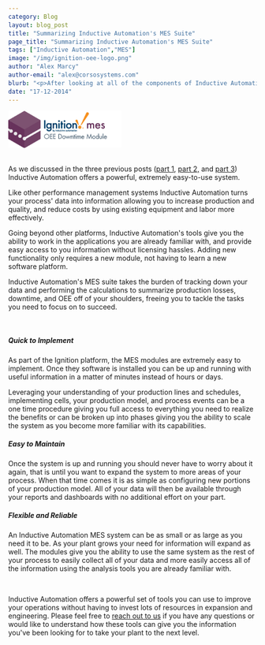 ```yaml
---
category: Blog
layout: blog_post
title: "Summarizing Inductive Automation's MES Suite"
page_title: "Summarizing Inductive Automation's MES Suite"
tags: ["Inductive Automation","MES"]
image: "/img/ignition-oee-logo.png"
author: "Alex Marcy"
author-email: "alex@corsosystems.com"
blurb: "<p>After looking at all of the components of Inductive Automation's MES suite, we will summarize the key benefits of using it as a performance management solution for your plant.</p>"
date: "17-12-2014"
---
```


<p></p>

<img src="/img/ignition-oee-logo.png" width="230px"/>
<br/>
<br/>
<p>As we discussed in the three previous posts (<a href="/blog/inductive-automation-mes-overview">part 1</a>, <a href="/blog/inductive-automation-mes-details">part 2,</a> and <a href="/blog/inductive-automation-mes-analysis">part 3</a>) Inductive Automation offers a powerful, extremely easy-to-use system.</p>

<p>Like other performance management systems Inductive Automation turns your process' data into information allowing you to increase production and quality, and reduce costs by using existing equipment and labor more effectively.</p>

<p>Going beyond other platforms, Inductive Automation's tools give you the ability to work in the applications you are already familiar with, and provide easy access to you information without licensing hassles. Adding new functionality only requires a new module, not having to learn a new software platform.</p>

<p>Inductive Automation's MES suite takes the burden of tracking down your data and performing the calculations to summarize production losses, downtime, and OEE off of your shoulders, freeing you to tackle the tasks you need to focus on to succeed.</p>
<br/>
<h5><b>Quick to Implement</b></h5>
<p>As part of the Ignition platform, the MES modules are extremely easy to implement. Once they software is installed you can be up and running with useful information in a matter of minutes instead of hours or days.</p>

<p>Leveraging your understanding of your production lines and schedules, implementing cells, your production model, and process events can be a one time procedure giving you full access to everything you need to realize the benefits or can be broken up into phases giving you the ability to scale the system as you become more familiar with its capabilities.</p>

<h5><b>Easy to Maintain</b></h5>
<p>Once the system is up and running you should never have to worry about it again, that is until you want to expand the system to more areas of your process. When that time comes it is as simple as configuring new portions of your production model. All of your data will then be available through your reports and dashboards with no additional effort on your part.</p>

<h5><b>Flexible and Reliable</b></h5>
<p>An Inductive Automation MES system can be as small or as large as you need it to be. As your plant grows your need for information will expand as well. The modules give you the ability to use the same system as the rest of your process to easily collect all of your data and more easily access all of the information using the analysis tools you are already familiar with.</p>

<br/>

<p>Inductive Automation offers a powerful set of tools you can use to improve your operations without having to invest lots of resources in expansion and engineering. Please feel free to <a href="mailto:alex@corsosystems.com?Subject=Inductive%20Automation">reach out to us</a> if you have any questions or would like to understand how these tools can give you the information you've been looking for to take your plant to the next level.</p>